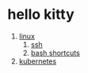 # hello kitty
1. [linux](blob/main/linux/base.md)
   1. [ssh](notes/blob/main/linux/ssh/base.md)
   2. [bash shortcuts](notes/blob/main/kubernetes/bash_shortcuts.md)
2. [kubernetes](notes/blob/main/kubernetes/base.md)